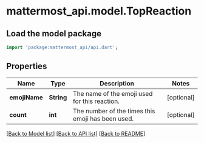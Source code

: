 # mattermost_api.model.TopReaction

## Load the model package
```dart
import 'package:mattermost_api/api.dart';
```

## Properties
Name | Type | Description | Notes
------------ | ------------- | ------------- | -------------
**emojiName** | **String** | The name of the emoji used for this reaction. | [optional] 
**count** | **int** | The number of the times this emoji has been used. | [optional] 

[[Back to Model list]](../README.md#documentation-for-models) [[Back to API list]](../README.md#documentation-for-api-endpoints) [[Back to README]](../README.md)


